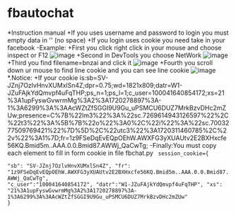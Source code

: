 # fbautochat
*Instruction manual
+If you uses username and password to login you must empty data in '' (no space) 
+If you login uses cookie you need take in your facebook 
-Example:
+First you click right click in your mouse and choose inspect or F12
![image](https://github.com/PhCtrlZ/fbautochat/assets/99201700/d7e39292-2ea8-41bc-a241-2d7d1207ff5e)
+Second in DevTools you choose NetWork
![image](https://github.com/PhCtrlZ/fbautochat/assets/99201700/5eda3fdb-6e0e-4d3b-a360-c74496920f0b)
+Third you find filename=bnzai and click it
![image](https://github.com/PhCtrlZ/fbautochat/assets/99201700/1c5e8db5-9004-4449-bf84-8090ee7ff5ec)
+Fourth you scroll down ur mouse to find line cookie and you can see line cookie
![image](https://github.com/PhCtrlZ/fbautochat/assets/99201700/36cb4727-92ac-40db-97f8-03a5c8148bb4)
*.Notice:
+If your cookie is:sb=SV-JZnj7OzlvHnvXUMxlSn4Z;dpr=0.75;wd=1821x809;datr=W1-JZuFAjkYdQmvpf4uFqTHP;ps_n=1;ps_l=1;c_user=100041640854172;xs=21%3A1upFyswGvwrmMg%3A2%3A1720278897%3A-1%3A6299%3A%3AAcWZtZfSGGI9U9Gu_uPSMCU6DUZ7MrkBzvDHc2mZUw;presence=C%7B%22lm3%22%3A%22sc.7269614943126597%22%2C%22t3%22%3A%5B%7B%22o%22%3A0%2C%22i%22%3A%22sc.7003277509769421%22%7D%5D%2C%22utc3%22%3A1720311460785%2C%22v%22%3A1%7D;fr=1z9FSeDqEvEQpOEhW.AWXFG3yXUAUtv2E2BXHxcfe56KQ.Bmid5m..AAA.0.0.Bmid87.AWWj_QaCwTg; 
-Finally:You must copy each element to fill in form cookie in file fbchat.py
<code>
  session_cookie={  
    "sb": "SV-JZnj7OzlvHnvXUMxlSn4Z",
    "fr": "1z9FSeDqEvEQpOEhW.AWXFG3yXUAUtv2E2BXHxcfe56KQ.Bmid5m..AAA.0.0.Bmid87.AWWj_QaCwTg",
    "c_user":"100041640854172",
    "datr":"W1-JZuFAjkYdQmvpf4uFqTHP",
    "xs": "21%3A1upFyswGvwrmMg%3A2%3A1720278897%3A-1%3A6299%3A%3AAcWZtZfSGGI9U9Gu_uPSMCU6DUZ7MrkBzvDHc2mZUw"
}      </code>

